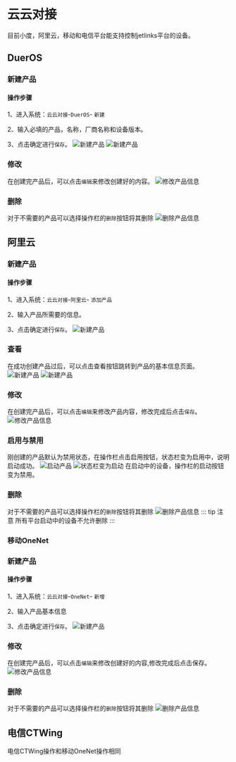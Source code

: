 # 云云对接

目前小度，阿里云，移动和电信平台能支持控制jetlinks平台的设备。
## DuerOS

### 新建产品

#### 操作步骤

1、进入系统：`云云对接`-`DuerOS`- `新建`

2、输入必填的产品，名称，厂商名称和设备版本。

3、点击确定进行`保存`。
![新建产品](images/cloud-docking/create-DuerOS.png)
![新建产品](images/cloud-docking/create-DuerOS1.png)

### 修改

在创建完产品后，可以点击`编辑`来修改创建好的内容。
![修改产品信息](images/cloud-docking/update-DuerOS.png)


### 删除

对于不需要的产品可以选择操作栏的`删除`按钮将其删除
![删除产品信息](images/cloud-docking/delete-DuerOS.png)

##  阿里云

### 新建产品

#### 操作步骤

1、进入系统：`云云对接`-`阿里云`- `添加产品`

2、输入产品所需要的信息。

3、点击确定进行`保存`。
![新建产品](images/cloud-docking/create-aliyun.png)

### 查看
在成功创建产品过后，可以点击查看按钮跳转到产品的基本信息页面。
![新建产品](images/cloud-docking/select-aliyun.png)
![新建产品](images/cloud-docking/jump.png)


### 修改

在创建完产品后，可以点击`编辑`来修改产品内容，修改完成后点击`保存`。
![修改产品信息](images/cloud-docking/update-aliyun.png)

### 启用与禁用
刚创建的产品默认为禁用状态，在操作栏点击启用按钮，状态栏变为启用中，说明启动成功。
![启动产品](images/cloud-docking/start.png)
![状态栏变为启动](images/cloud-docking/start1.png)
在启动中的设备，操作栏的启动按钮变为禁用。
### 删除

对于不需要的产品可以选择操作栏的`删除`按钮将其删除
![删除产品信息](images/cloud-docking/delete-aliyun.png)
::: tip 注意
所有平台启动中的设备不允许删除
:::


### 移动OneNet

### 新建产品

#### 操作步骤

1、进入系统：`云云对接`-`OneNet`- `新增`

2、输入产品基本信息

3、点击确定进行`保存`。
![新建产品](images/cloud-docking/create-OneNet.png)

### 修改

在创建完产品后，可以点击`编辑`来修改创建好的内容,修改完成后点击保存。
![修改产品信息](images/cloud-docking/update-OneNet.png)


### 删除

对于不需要的产品可以选择操作栏的`删除`按钮将其删除
![删除产品信息](images/cloud-docking/delete-OneNet.png)


##  电信CTWing

电信CTWing操作和移动OneNet操作相同


